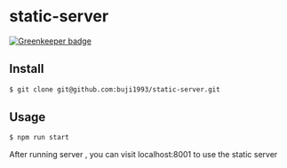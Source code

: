 # static-server

[![Greenkeeper badge](https://badges.greenkeeper.io/ah-yu/static-server.svg)](https://greenkeeper.io/)

## Install
```bash
$ git clone git@github.com:buji1993/static-server.git
```

## Usage
```bash
$ npm run start
```

After running server , you can visit localhost:8001 to use the static server